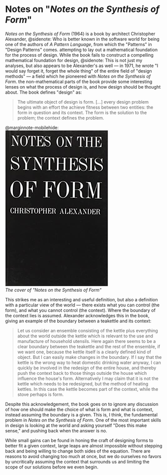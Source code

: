 # Notes on "*Notes on the Synthesis of Form*"

*Notes on the Synthesis of Form* (1964) is a book by architect Christopher Alexander,
@sidenote: Who is better known in the software world for being one of the authors of *A Pattern Language*, from which the "Patterns" in "Design Patterns" comes.
attempting to lay out a mathematical foundation for the process of design. While the book fails to construct a compelling mathematical foundation for design,
@sidenote: This is not just my analyses, but also appears to be Alexander's as well — in 1971, he wrote "I would say forget it, forget the whole thing" of the entire field of "design methods" — a field which he pioneered with *Notes on the Synthesis of Form*.
the non-mathematical parts of the book provide some interesting lenses on what the process of design is, and how design should be thought about. The book defines "design" as:

> The ultimate object of design is form. […] every design problem begins with an effort the achieve fitness between two entities: the form in question and its context. The form is the solution to the problem; the context defines the problem.

@marginnote-mobilehide: <img src="/img/post/synthesis-of-form/book.jpg" alt="The cover of the book 'Notes on the Synthesis of Form' — it is solid black except for the name of the title and the author, 'Christopher Alexander', which are written in capital letters in white"/> <br> *The cover of "Notes on the Synthesis of Form"*

This strikes me as an interesting and useful definition, but also a definition with a particular view of the world — there exists what you can control (the form), and what you cannot control (the context). Where the boundary of the context lies is assumed. Alexander acknowledges this in the book, giving an example of the boundary between a teakettle and its context:

> Let us consider an ensemble consisting of the kettle plus everything about the world outside the kettle which is relevant to the use and manufacture of household utensils. Here again there seems to be a clear boundary between the teakettle and the rest of the ensemble, if we want one, because the kettle itself is a clearly defined kind of object. But I can easily make changes in the boundary. If I say that the kettle is the wrong way to heat domestic drinking water anyway, I can quickly be involved in the redesign of the entire house, and thereby push the context back to those things outside the house which influence the house's form. Alternatively I may claim that it is not the kettle which needs to be redesigned, but the method of heating kettles. In this case the kettle becomes part of the context, while the stove perhaps is form.

Despite this acknowledgement, the book goes on to ignore any discussion of how one should make the choice of what is form and what is context, instead assuming the boundary is a given. This is, I think, the fundamental problem in *Notes on the Synthesis of Form*. One of the most important skills in design is looking at the world and asking yourself "Does this make sense," and pushing back when the answer is no.

While small gains can be found in honing the craft of designing forms to better fit a given context, large leaps are almost impossible without stepping back and being willing to change both sides of the equation. There are reasons to avoid changing too much at once, but we do ourselves no favors by uncritically assuming the context that surrounds us and limiting the scope of our solutions before we even begin.
